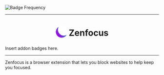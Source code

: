 ![Badge Frequency]

***

<h1 align="center">
<sub>
<img src="icons/128x128.png" height="38" width="38">
</sub>
Zenfocus
</h1>

Insert addon badges here.

***
Zenfocus is a browser extension that lets you block websites to help keep you focused.

<!----------------[ Badges ]---------------->

[Badge Frequency]: https://img.shields.io/github/commit-activity/m/fgclue/zenfocus
